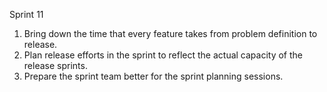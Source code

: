 Sprint 11
1. Bring down the time that every feature takes from problem definition to release.
2. Plan release efforts in the sprint to reflect the actual capacity of the release sprints.
3. Prepare the sprint team better for the sprint planning sessions.

